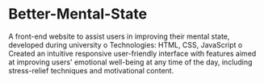 # Better-Mental-State
A front-end website to assist users in improving their mental state, developed during university
o	Technologies: HTML, CSS, JavaScript
o	Created an intuitive responsive user-friendly interface with features aimed at improving users' emotional well-being at any time of the day, including stress-relief techniques and motivational content.
